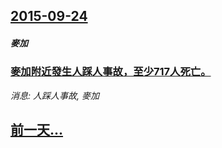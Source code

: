 ## [2015-09-24](/news/2015/09/24/index.md)

##### 麥加
### [麥加附近發生人踩人事故，至少717人死亡。 ](/news/2015/09/24/麥加附近發生人踩人事故-至少717人死亡.md)
_消息: 人踩人事故, 麥加_

## [前一天...](/news/2015/09/22/index.md)

